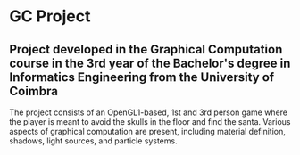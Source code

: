 # GC Project
## Project developed in the Graphical Computation course in the 3rd year of the Bachelor's degree in Informatics Engineering from the University of Coimbra 

The project consists of an OpenGL1-based, 1st and 3rd person game where the player is meant to avoid the skulls in the floor and find the santa. 
Various aspects of graphical computation are present, including material definition, shadows, light sources, and particle systems.
